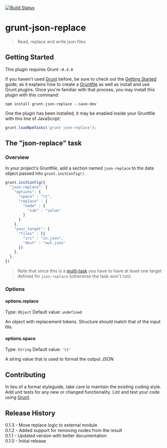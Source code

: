 [![Build Status](https://travis-ci.org/mikaelkaron/grunt-json-replace.png)](https://travis-ci.org/mikaelkaron/grunt-json-replace)

# grunt-json-replace

> Read, replace and write json files

## Getting Started
This plugin requires Grunt `~0.4.0`

If you haven't used [Grunt](http://gruntjs.com/) before, be sure to check out the [Getting Started](http://gruntjs.com/getting-started) guide, as it explains how to create a [Gruntfile](http://gruntjs.com/sample-gruntfile) as well as install and use Grunt plugins. Once you're familiar with that process, you may install this plugin with this command:

```shell
npm install grunt-json-replace --save-dev
```

One the plugin has been installed, it may be enabled inside your Gruntfile with this line of JavaScript:

```js
grunt.loadNpmTasks('grunt-json-replace');
```

## The "json-replace" task

### Overview
In your project's Gruntfile, add a section named `json-replace` to the data object passed into `grunt.initConfig()`.

```js
grunt.initConfig({
  "json-replace": {
    "options": {
      "space" : "\t",
      "replace" : {
        "node" : {
          "sub" : "value"
        }
      }
    },
    "your_target": {
      "files" : [{
        "src" : "in.json",
        "dest" : "out.json"
      }]
    },
  },
})
```

> Note that since this is a [multi-task](http://gruntjs.com/creating-tasks#multi-tasks) you have to have at least one target defined for `json-replace` (otherwise the task won't run)

### Options

#### options.replace
Type: `Object`
Default value: `undefined`

An object with replacement tokens. Structure should match that of the input file.

#### options.space
Type: `String`
Default value: `'\t'`

A string value that is used to format the output JSON

## Contributing
In lieu of a formal styleguide, take care to maintain the existing coding style. Add unit tests for any new or changed functionality. Lint and test your code using [Grunt](http://gruntjs.com/).

## Release History
0.1.3 - Move replace logic to external module  
0.1.2 - Added support for removing nodes from the result  
0.1.1 - Updated version with better documentation  
0.1.0 - Initial release
